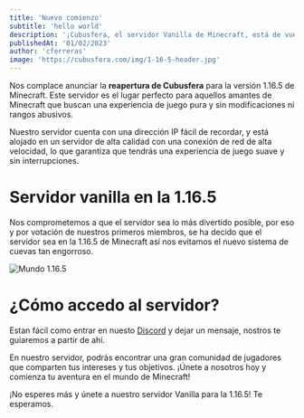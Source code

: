 ```yaml
---
title: 'Nuevo comienzo'
subtitle: 'hello world'
description: '¡Cubusfera, el servidor Vanilla de Minecraft, está de vuelta con su versión 1.16.5! Si eres un fanático del juego en su forma más pura, sin modificaciones ni jerarquías abusivas, este es el lugar perfecto para ti. Únete a nuestra vibrante comunidad y disfruta de una experiencia de juego fluida y sin interrupciones. ¡No esperes más, ingresa ahora y comienza tu aventura en el mundo de Minecraft!'
publishedAt: '01/02/2023'
author: 'cferreras'
image: 'https://cubusfera.com/img/1-16-5-header.jpg'
---
```


Nos complace anunciar la **reapertura de Cubusfera** para la versión 1.16.5 de Minecraft. Este servidor es el lugar perfecto para aquellos amantes de Minecraft que buscan una experiencia de juego pura y sin modificaciones ni rangos abusivos.

Nuestro servidor cuenta con una dirección IP fácil de recordar, y está alojado en un servidor de alta calidad con una conexión de red de alta velocidad, lo que garantiza que tendrás una experiencia de juego suave y sin interrupciones.

# Servidor vanilla en la 1.16.5

Nos comprometemos a que el servidor sea lo más divertido posible, por eso y por votación de nuestros primeros miembros, se ha decido que el servidor sea en la 1.16.5 de Minecraft así nos evitamos el nuevo sistema de cuevas tan engorroso.

![Mundo 1.16.5](/images/1-16-5-header.png)


# ¿Cómo accedo al servidor?

Estan fácil como entrar en nuesto [Discord](https://discord.gg/7uKEYACErc) y dejar un mensaje, nostros te guiaremos a partir de ahí.

En nuestro servidor, podrás encontrar una gran comunidad de jugadores que comparten tus intereses y tus objetivos. ¡Únete a nosotros hoy y comienza tu aventura en el mundo de Minecraft!

¡No esperes más y únete a nuestro servidor Vanilla para la 1.16.5! Te esperamos.

